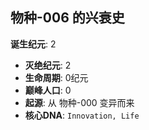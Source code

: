 ## 物种-006 的兴衰史

**诞生纪元**: 2
- **灭绝纪元**: 2
- **生命周期**: 0纪元
- **巅峰人口**: 0
- **起源**: 从 物种-000 变异而来
- **核心DNA**: `Innovation, Life`

